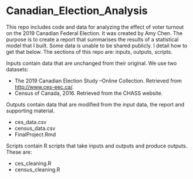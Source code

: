 # Canadian_Election_Analysis
This repo includes code and data for analyzing the effect of voter turnout on the 2019 Canadian Federal Election. It was created by Amy Chen. The purpose is to create a report that summarises the results of a statistical model that I built. Some data is unable to be shared publicly. I detail how to get that below. The sections of this repo are: inputs, outputs, scripts.

Inputs contain data that are unchanged from their original. We use two datasets:
- The 2019 Canadian Election Study –Online Collection. Retrieved from http://www.ces-eec.ca/.
- Census of Canada, 2016. Retrieved from the CHASS website.

Outputs contain data that are modified from the input data, the report and supporting material.
- ces_data.csv
- census_data.csv
- FinalProject.Rmd

Scripts contain R scripts that take inputs and outputs and produce outputs. These are:
- ces_cleaning.R
- census_cleaning.R
